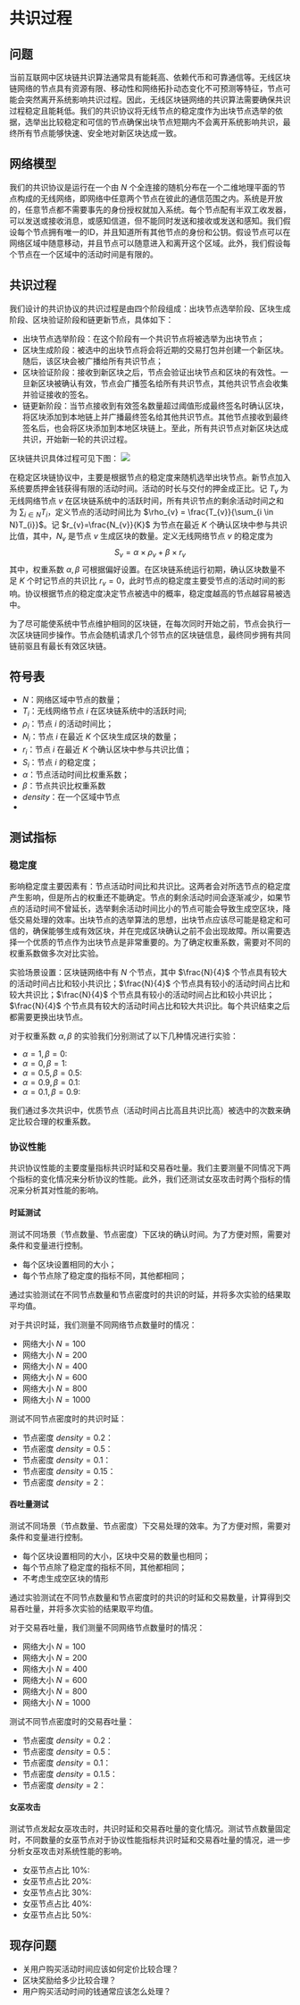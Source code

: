 # 共识过程

## 问题

当前互联网中区块链共识算法通常具有能耗高、依赖代币和可靠通信等。无线区块链网络的节点具有资源有限、移动性和网络拓扑动态变化不可预测等特征，节点可能会突然离开系统影响共识过程。因此，无线区块链网络的共识算法需要确保共识过程稳定且能耗低。我们的共识协议将无线节点的稳定度作为出块节点选举的依据，选举出比较稳定和可信的节点确保出块节点短期内不会离开系统影响共识，最终所有节点能够快速、安全地对新区块达成一致。

## 网络模型

我们的共识协议是运行在一个由 $N$ 个全连接的随机分布在一个二维地理平面的节点构成的无线网络，即网络中任意两个节点在彼此的通信范围之内。系统是开放的，任意节点都不需要事先的身份授权就加入系统。每个节点配有半双工收发器，可以发送或接收消息，或感知信道，但不能同时发送和接收或发送和感知。我们假设每个节点拥有唯一的ID，并且知道所有其他节点的身份和公钥。假设节点可以在网络区域中随意移动，并且节点可以随意进入和离开这个区域。此外，我们假设每个节点在一个区域中的活动时间是有限的。

## 共识过程

我们设计的共识协议的共识过程是由四个阶段组成：出块节点选举阶段、区块生成阶段、区块验证阶段和链更新节点，具体如下：
* 出块节点选举阶段：在这个阶段有一个共识节点将被选举为出块节点；
* 区块生成阶段：被选中的出块节点将会将近期的交易打包并创建一个新区块。随后，该区块会被广播给所有共识节点；
* 区块验证阶段：接收到新区块之后，节点会验证出块节点和区块的有效性。一旦新区块被确认有效，节点会广播签名给所有共识节点，其他共识节点会收集并验证接收的签名。
* 链更新阶段：当节点接收到有效签名数量超过阈值形成最终签名时确认区块，将区块添加到本地链上并广播最终签名给其他共识节点。其他节点接收到最终签名后，也会将区块添加到本地区块链上。至此，所有共识节点对新区块达成共识，开始新一轮的共识过程。

区块链共识具体过程可见下图：
![](./consensus_process.png)

在稳定区块链协议中，主要是根据节点的稳定度来随机选举出块节点。新节点加入系统要质押金钱获得有限的活动时间。活动的时长与交付的押金成正比。记 $T_{v}$ 为无线网络节点 $v$ 在区块链系统中的活跃时间，所有共识节点的剩余活动时间之和为 $\sum_{i \in N}T_{i}$，定义节点的活动时间比为 $\rho_{v} = \frac{T_{v}}{\sum_{i \in N}T_{i}}$。记 $r_{v}=\frac{N_{v}}{K}$ 为节点在最近 $K$ 个确认区块中参与共识比值，其中，$N_{v}$ 是节点 $v$ 生成区块的数量。定义无线网络节点 $v$ 的稳定度为 
$$S_{v}=\alpha\times \rho_{v}+\beta\times r_{v}$$
其中，权重系数 $\alpha, \beta$ 可根据偏好设置。在区块链系统运行初期，确认区块数量不足 $K$ 个时记节点的共识比 $r_{v}=0$，此时节点的稳定度主要受节点的活动时间的影响。协议根据节点的稳定度决定节点被选中的概率，稳定度越高的节点越容易被选中。

为了尽可能使系统中节点维护相同的区块链，在每次同时开始之前，节点会执行一次区块链同步操作。节点会随机请求几个邻节点的区块链信息，最终同步拥有共同链前驱且有最长有效区块链。

## 符号表

* $N$：网络区域中节点的数量；
* $T_{i}$：无线网络节点 $i$ 在区块链系统中的活跃时间;
* $\rho_{i}$：节点 $i$ 的活动时间比；
* $N_{i}$：节点 $i$ 在最近 $K$ 个区块生成区块的数量；
* $r_{i}$：节点 $i$ 在最近 $K$ 个确认区块中参与共识比值；
* $S_{i}$：节点 $i$ 的稳定度；
* $\alpha$：节点活动时间比权重系数；
* $\beta$：节点共识比权重系数
* $density$：在一个区域中节点
* 


## 测试指标

### 稳定度

影响稳定度主要因素有：节点活动时间比和共识比。这两者会对所选节点的稳定度产生影响，但是所占的权重还不能确定。节点的剩余活动时间会逐渐减少，如果节点的活动时间不曾延长，选举剩余活动时间比小的节点可能会导致生成空区块，降低交易处理的效率。出块节点的选举算法的思想，出块节点应该尽可能是稳定和可信的，确保能够生成有效区块，并在完成区块确认之前不会出现故障。所以需要选择一个优质的节点作为出块节点是非常重要的。为了确定权重系数，需要对不同的权重系数做多次对比实验。

实验场景设置：区块链网络中有 $N$ 个节点，其中 $\frac{N}{4}$ 个节点具有较大的活动时间占比和较小共识比；$\frac{N}{4}$ 个节点具有较小的活动时间占比和较大共识比；$\frac{N}{4}$ 个节点具有较小的活动时间占比和较小共识比；$\frac{N}{4}$ 个节点具有较大的活动时间占比和较大共识比。每个共识结束之后都需要更换出块节点。

对于权重系数 $\alpha, \beta$ 的实验我们分别测试了以下几种情况进行实验：
* $\alpha = 1, \beta = 0$:
* $\alpha = 0, \beta = 1$:
* $\alpha = 0.5, \beta = 0.5$:
* $\alpha = 0.9, \beta = 0.1$:
* $\alpha = 0.1, \beta = 0.9$:

我们通过多次共识中，优质节点（活动时间占比高且共识比高）被选中的次数来确定比较合理的权重系数。

### 协议性能

共识协议性能的主要度量指标共识时延和交易吞吐量。我们主要测量不同情况下两个指标的变化情况来分析协议的性能。此外，我们还测试女巫攻击时两个指标的情况来分析其对性能的影响。

#### 时延测试

测试不同场景（节点数量、节点密度）下区块的确认时间。为了方便对照，需要对条件和变量进行控制。
* 每个区块设置相同的大小；
* 每个节点除了稳定度的指标不同，其他都相同；

通过实验测试在不同节点数量和节点密度时的共识的时延，并将多次实验的结果取平均值。

对于共识时延，我们测量不同网络节点数量时的情况：
* 网络大小 $N = 100$
* 网络大小 $N = 200$
* 网络大小 $N = 400$
* 网络大小 $N = 600$
* 网络大小 $N = 800$
* 网络大小 $N = 1000$

测试不同节点密度时的共识时延：
* 节点密度 $density = 0.2$：
* 节点密度 $density = 0.5$：
* 节点密度 $density = 0.1$：
* 节点密度 $density = 0.15$：
* 节点密度 $density = 2$：

#### 吞吐量测试

测试不同场景（节点数量、节点密度）下交易处理的效率。为了方便对照，需要对条件和变量进行控制。
* 每个区块设置相同的大小，区块中交易的数量也相同；
* 每个节点除了稳定度的指标不同，其他都相同；
* 不考虑生成空区块的情形

通过实验测试在不同节点数量和节点密度时的共识的时延和交易数量，计算得到交易吞吐量，并将多次实验的结果取平均值。

对于交易吞吐量，我们测量不同网络节点数量时的情况：
* 网络大小 $N = 100$
* 网络大小 $N = 200$
* 网络大小 $N = 400$
* 网络大小 $N = 600$
* 网络大小 $N = 800$
* 网络大小 $N = 1000$

测试不同节点密度时的交易吞吐量：
* 节点密度 $density = 0.2$：
* 节点密度 $density = 0.5$：
* 节点密度 $density = 0.1$：
* 节点密度 $density = 0.1.5$：
* 节点密度 $density = 2$：

#### 女巫攻击

测试节点发起女巫攻击时，共识时延和交易吞吐量的变化情况。测试节点数量固定时，不同数量的女巫节点对于协议性能指标共识时延和交易吞吐量的情况，进一步分析女巫攻击对系统性能的影响。
* 女巫节点占比 $10\%$:
* 女巫节点占比 $20\%$:
* 女巫节点占比 $30\%$:
* 女巫节点占比 $40\%$:
* 女巫节点占比 $50\%$:

## 现存问题

* 关用户购买活动时间应该如何定价比较合理？
* 区块奖励给多少比较合理？
* 用户购买活动时间的钱通常应该怎么处理？
